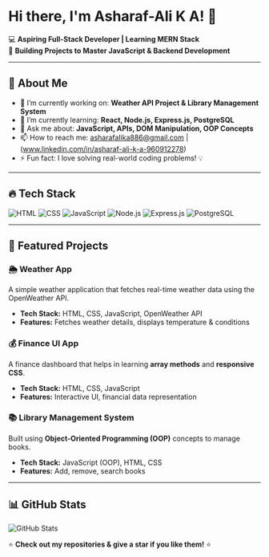 
# Hi there, I'm  Asharaf-Ali K A! 👋

💻 **Aspiring Full-Stack Developer | Learning MERN Stack**  
🚀 **Building Projects to Master JavaScript & Backend Development**  

---

## 🚀 About Me
- 🔭 I’m currently working on: **Weather API Project & Library Management System**
- 🌱 I’m currently learning: **React, Node.js, Express.js, PostgreSQL**
- 💬 Ask me about: **JavaScript, APIs, DOM Manipulation, OOP Concepts**
- 📫 How to reach me: asharafalika886@gmail.com | (www.linkedin.com/in/asharaf-ali-k-a-960912278)
- ⚡ Fun fact: I love solving real-world coding problems! 💡

---

## 🔥 Tech Stack
![HTML](https://img.shields.io/badge/-HTML-orange?style=flat-square&logo=html5)
![CSS](https://img.shields.io/badge/-CSS-blue?style=flat-square&logo=css3)
![JavaScript](https://img.shields.io/badge/-JavaScript-yellow?style=flat-square&logo=javascript)
![Node.js](https://img.shields.io/badge/-Node.js-green?style=flat-square&logo=node.js)
![Express.js](https://img.shields.io/badge/-Express.js-black?style=flat-square&logo=express)
![PostgreSQL](https://img.shields.io/badge/-PostgreSQL-blue?style=flat-square&logo=postgresql)

---

## 📌 Featured Projects

### 🌦 Weather App 
A simple weather application that fetches real-time weather data using the OpenWeather API.

- **Tech Stack:** HTML, CSS, JavaScript, OpenWeather API
- **Features:** Fetches weather details, displays temperature & conditions

### 💰 Finance UI App
A finance dashboard that helps in learning **array methods** and **responsive CSS**.

- **Tech Stack:** HTML, CSS, JavaScript
- **Features:** Interactive UI, financial data representation

### 📚 Library Management System 
Built using **Object-Oriented Programming (OOP)** concepts to manage books.

- **Tech Stack:** JavaScript (OOP), HTML, CSS
- **Features:** Add, remove, search books

---

## 📊 GitHub Stats
![GitHub Stats](https://github-readme-streak-stats.herokuapp.com/?user=den776&theme=radical)

⭐ **Check out my repositories & give a star if you like them!** ⭐
